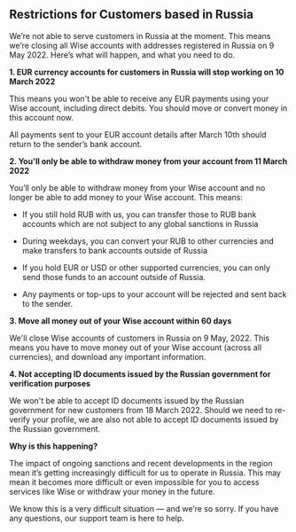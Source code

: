 ## Restrictions for Customers based in Russia  
We’re not able to serve customers in Russia at the moment. This means we’re closing all Wise accounts with addresses registered in Russia on 9 May 2022. Here’s what will happen, and what you need to do. 

**1\. EUR currency accounts for customers in Russia will stop working on 10 March 2022**

This means you won't be able to receive any EUR payments using your Wise account, including direct debits. You should move or convert money in this account now.

All payments sent to your EUR account details after March 10th should return to the sender’s bank account. 

**2\. You'll only be able to withdraw money from your account from 11 March 2022**

You’ll only be able to withdraw money from your Wise account and no longer be able to add money to your Wise account. This means:

  * If you still hold RUB with us, you can transfer those to RUB bank accounts which are not subject to any global sanctions in Russia 

  * During weekdays, you can convert your RUB to other currencies and make transfers to bank accounts outside of Russia

  * If you hold EUR or USD or other supported currencies, you can only send those funds to an account outside of Russia. 

  * Any payments or top-ups to your account will be rejected and sent back to the sender.




 **3\. Move all money out of your Wise account within 60 days**

We'll close Wise accounts of customers in Russia on 9 May, 2022. This means you have to move money out of your Wise account (across all currencies), and download any important information.

 **4\. Not accepting ID documents issued by the Russian government for verification purposes**

We won't be able to accept ID documents issued by the Russian government for new customers from 18 March 2022. Should we need to re-verify your profile, we are also not able to accept ID documents issued by the Russian government.

 **Why is this happening?**

The impact of ongoing sanctions and recent developments in the region mean it’s getting increasingly difficult for us to operate in Russia. This may mean it becomes more difficult or even impossible for you to access services like Wise or withdraw your money in the future.

We know this is a very difficult situation — and we’re so sorry. If you have any questions, our support team is here to help.